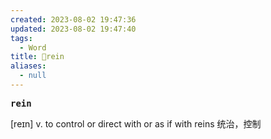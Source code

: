 ```yaml
---
created: 2023-08-02 19:47:36
updated: 2023-08-02 19:47:40
tags:
  - Word
title: 📖rein
aliases:
  - null
---
```


<pre><strong>rein</strong></pre>
[reɪn]
v. to control or direct with or as if with reins 统治，控制
